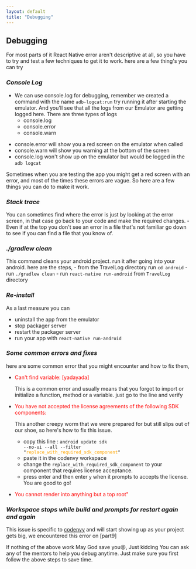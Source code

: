 ```yaml
---
layout: default
title: "Debugging"
---
```

## __Debugging__

For most parts of it React Native error aren't descriptive at all, so you have to try and test a few techniques to get it to work. here are a few thing's you can try

### _Console Log_  
- We can use console.log for debugging, remember we created a command with the name `adb-logcat:run` try running it after starting the emulator. And you'll see that all the logs from our Emulator are getting logged here. There are three types of logs 
	- console.log
	- console.error
	- console.warn  
* console.error will show you a red screen on the emulator when called
* console.warn will show you warning at the bottom of the screen
* console.log won't show up on the emulator but would be logged in the `adb logcat`  


Sometimes when you are testing the app you might get a red screen with an error, and most of the times these errors are vague. So here are a few things you can do to make it work.
### _Stack trace_  
You can sometimes find where the error is just by looking at the error screen, in that case go back to your code and make the required changes.
	- Even if at the top you don't see an error in a file that's not familiar go down to see if you can find a file that you know of.
### _./gradlew clean_  
This command cleans your android project. run it after going into your android. here are the steps,
	- from the TravelLog directory run `cd android`
	- run `./gradlew clean`
	- run `react-native run-android` from `TravelLog` directory 


### _Re-install_
As a last measure you can
- uninstall the app from the emulator
- stop packager server 
- restart the packager server
- run your app with `react-native run-android` 


### _Some common errors and fixes_  
here are some common error that you might encounter and how to fix them,

* <span style="color:red">Can't find variable: [yadayada]  <span>  

	This is a common error and usually means that you forgot to import or initialize a function, method or a variable. just go to the line and verify  
* <span style="color:red">You have not accepted the license agreements of the following SDK components:  <span>  
	
	This another creepy worm that we were prepared for but still slips out of our shoe, so here's how to fix this issue.  
	* copy this line : <code class="highlighter-rouge">android update sdk --no-ui --all --filter "<span style='color:orange'>replace_with_required_sdk_component</span>"</code>
	* paste it in the codenvy workspace
	* change the `replace_with_required_sdk_component` to your component that requires license acceptance.
	* press enter and then enter `y` when it prompts to accepts the license.  
	You are good to go!  
* <span style="color:red">You cannot render into anything but a top root"  <span>

### _Workspace stops while build and prompts for restart again and again_  
This issue is specific to [codenvy](https://codenvy.io/dashboard/) and will start showing up as your project gets big, we encountered this error on [part9] 

If nothing of the above work May God save you😜, Just kidding You can ask any of the mentors to help you debug anytime. Just make sure you first follow the above steps to save time.